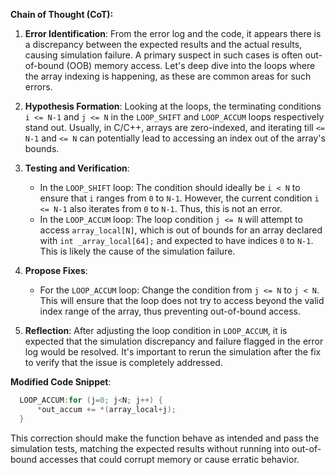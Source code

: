 **Chain of Thought (CoT):**

1. **Error Identification**:
   From the error log and the code, it appears there is a discrepancy between the expected results and the actual results, causing simulation failure. A primary suspect in such cases is often out-of-bound (OOB) memory access. Let's deep dive into the loops where the array indexing is happening, as these are common areas for such errors.

2. **Hypothesis Formation**:
   Looking at the loops, the terminating conditions `i <= N-1` and `j <= N` in the `LOOP_SHIFT` and `LOOP_ACCUM` loops respectively stand out. Usually, in C/C++, arrays are zero-indexed, and iterating till `<= N-1` and `<= N` can potentially lead to accessing an index out of the array's bounds. 

3. **Testing and Verification**:
   - In the `LOOP_SHIFT` loop: The condition should ideally be `i < N` to ensure that `i` ranges from `0` to `N-1`. However, the current condition `i <= N-1` also iterates from `0` to `N-1`. Thus, this is not an error.
   - In the `LOOP_ACCUM` loop: The loop condition `j <= N` will attempt to access `array_local[N]`, which is out of bounds for an array declared with `int _array_local[64];` and expected to have indices `0` to `N-1`. This is likely the cause of the simulation failure.

4. **Propose Fixes**:
   - For the `LOOP_ACCUM` loop: Change the condition from `j <= N` to `j < N`. This will ensure that the loop does not try to access beyond the valid index range of the array, thus preventing out-of-bound access.

5. **Reflection**:
   After adjusting the loop condition in `LOOP_ACCUM`, it is expected that the simulation discrepancy and failure flagged in the error log would be resolved. It's important to rerun the simulation after the fix to verify that the issue is completely addressed.

**Modified Code Snippet**:
```cpp
  LOOP_ACCUM:for (j=0; j<N; j++) {
      *out_accum += *(array_local+j);
  }
```

This correction should make the function behave as intended and pass the simulation tests, matching the expected results without running into out-of-bound accesses that could corrupt memory or cause erratic behavior.